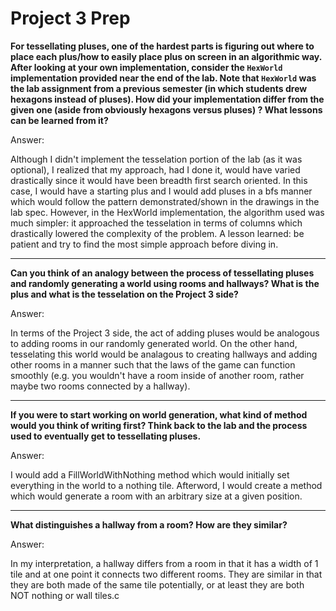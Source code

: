# Project 3 Prep

**For tessellating pluses, one of the hardest parts is figuring out where to place each plus/how to easily place plus on screen in an algorithmic way.
After looking at your own implementation, consider the `HexWorld` implementation provided near the end of the lab. Note that `HexWorld` was the lab assignment from a previous semester (in which students drew hexagons instead of pluses). 
How did your implementation differ from the given one (aside from obviously hexagons versus pluses) ? What lessons can be learned from it?**

Answer: 

Although I didn't implement the tesselation portion of the lab (as it was optional), I realized that my approach, had I done it, would have 
varied drastically since it would have been breadth first search oriented. In this case, I would have a starting plus and I would add pluses in a 
bfs manner which would follow the pattern demonstrated/shown in the drawings in the lab spec. However, in the HexWorld implementation, the 
algorithm used was much simpler: it approached the tesselation in terms of columns which drastically lowered the complexity of the problem. 
A lesson learned: be patient and try to find the most simple approach before diving in. 


-----

**Can you think of an analogy between the process of tessellating pluses and randomly generating a world using rooms and hallways?
What is the plus and what is the tesselation on the Project 3 side?**

Answer: 

In terms of the Project 3 side, the act of adding pluses would be analogous to adding rooms in our randomly generated world. 
On the other hand, tesselating this world would be analagous to creating hallways and adding other rooms in a manner such that the laws of the game
can function smoothly (e.g. you wouldn't have a room inside of another room, rather maybe two rooms connected by a hallway).

-----
**If you were to start working on world generation, what kind of method would you think of writing first? 
Think back to the lab and the process used to eventually get to tessellating pluses.**

Answer:

I would add a FillWorldWithNothing method which would initially set everything in the world to a nothing tile. Afterword, I would create a method 
which would generate a room with an arbitrary size at a given position.

-----
**What distinguishes a hallway from a room? How are they similar?**

Answer:

In my interpretation, a hallway differs from a room in that it has a width of 1 tile and at one point it connects two different rooms. 
They are similar in that they are both made of the same tile potentially, or at least they are both NOT nothing or wall tiles.c